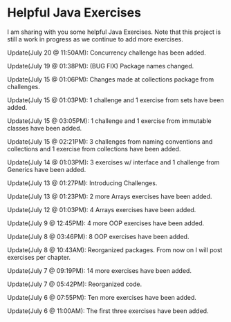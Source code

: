 # Helpful Java Exercises
I am sharing with you some helpful Java Exercises. Note that this project is still a work in progress as we continue to add more exercises.

Update(July 20 @ 11:50AM): Concurrency challenge has been added.

Update(July 19 @ 01:38PM): (BUG FIX) Package names changed.

Update(July 15 @ 01:06PM): Changes made at collections package from challenges.

Update(July 15 @ 01:03PM): 1 challenge and 1 exercise from sets have been added.

Update(July 15 @ 03:05PM): 1 challenge and 1 exercise from immutable classes have been added.

Update(July 15 @ 02:21PM): 3 challenges from naming conventions and collections and 1 exercise from collections have been added.

Update(July 14 @ 01:03PM): 3 exercises w/ interface and 1 challenge from Generics have been added.

Update(July 13 @ 01:27PM): Introducing Challenges.

Update(July 13 @ 01:23PM): 2 more Arrays exercises have been added.

Update(July 12 @ 01:03PM): 4 Arrays exercises have been added.

Update(July 9 @ 12:45PM): 4 more OOP exercises have been added.

Update(July 8 @ 03:46PM): 8 OOP exercises have been added.

Update(July 8 @ 10:43AM): Reorganized packages. From now on I will post exercises per chapter.

Update(July 7 @ 09:19PM): 14 more exercises have been added.

Update(July 7 @ 05:42PM): Reorganized code.

Update(July 6 @ 07:55PM): Ten more exercises have been added.

Update(July 6 @ 11:00AM): The first three exercises have been added.
